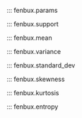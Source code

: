 ::: fenbux.params

::: fenbux.support

::: fenbux.mean

::: fenbux.variance

::: fenbux.standard_dev

::: fenbux.skewness

::: fenbux.kurtosis

::: fenbux.entropy